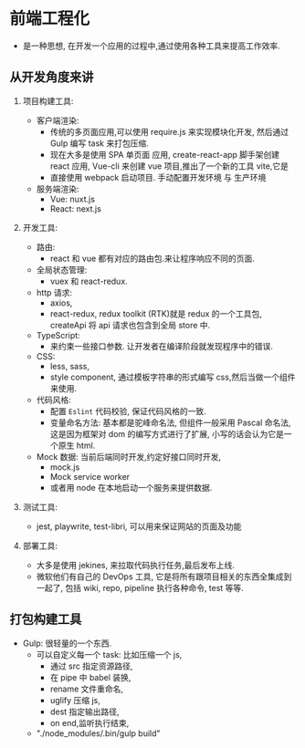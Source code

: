 # 前端工程化

-   是一种思想, 在开发一个应用的过程中,通过使用各种工具来提高工作效率.

## 从开发角度来讲

1.  项目构建工具:

    -   客户端渲染:
        -   传统的多页面应用,可以使用 require.js 来实现模块化开发, 然后通过 Gulp 编写 task 来打包压缩.
        -   现在大多是使用 SPA 单页面 应用, create-react-app 脚手架创建 react 应用, Vue-cli 来创建 vue 项目,推出了一个新的工具 vite,它是
        -   直接使用 webpack 启动项目. 手动配置开发环境 与 生产环境
    -   服务端渲染:
        -   Vue: nuxt.js
        -   React: next.js

2.  开发工具:
    -   路由:
        -   react 和 vue 都有对应的路由包.来让程序响应不同的页面.
    -   全局状态管理:
        -   vuex 和 react-redux.
    -   http 请求:
        -   axios,
        -   react-redux, redux toolkit (RTK)就是 redux 的一个工具包, createApi 将 api 请求也包含到全局 store 中.
    -   TypeScript:
        -   来约束一些接口参数. 让开发者在编译阶段就发现程序中的错误.
    -   CSS:
        -   less, sass,
        -   style component, 通过模板字符串的形式编写 css,然后当做一个组件来使用.
    -   代码风格:
        -   配置 `Eslint` 代码校验, 保证代码风格的一致.
        -   变量命名方法: 基本都是驼峰命名法, 但组件一般采用 Pascal 命名法, 这是因为框架对 dom 的编写方式进行了扩展, 小写的话会认为它是一个原生 html.
    -   Mock 数据: 当前后端同时开发,约定好接口同时开发,
        -   mock.js
        -   Mock service worker
        -   或者用 node 在本地启动一个服务来提供数据.
3.  测试工具:
    -   jest, playwrite, test-libri, 可以用来保证网站的页面及功能
4.  部署工具:
    -   大多是使用 jekines, 来拉取代码执行任务,最后发布上线.
    -   微软他们有自己的 DevOps 工具, 它是将所有跟项目相关的东西全集成到一起了, 包括 wiki, repo, pipeline 执行各种命令, test 等等.

## 打包构建工具

-   Gulp: 很轻量的一个东西.
    -   可以自定义每一个 task: 比如压缩一个 js,
        -   通过 src 指定资源路径,
        -   在 pipe 中 babel 装换,
        -   rename 文件重命名,
        -   uglify 压缩 js,
        -   dest 指定输出路径,
        -   on end,监听执行结束,
    -   "./node_modules/.bin/gulp build"
